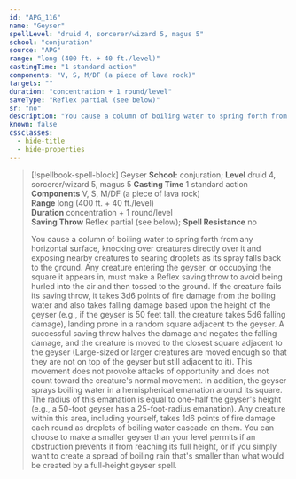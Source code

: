 ```yaml
---
id: "APG_116"
name: "Geyser"
spellLevel: "druid 4, sorcerer/wizard 5, magus 5"
school: "conjuration"
source: "APG"
range: "long (400 ft. + 40 ft./level)"
castingTime: "1 standard action"
components: "V, S, M/DF (a piece of lava rock)"
targets: ""
duration: "concentration + 1 round/level"
saveType: "Reflex partial (see below)"
sr: "no"
description: "You cause a column of boiling water to spring forth from any horizontal surface, knocking over creatures directly over it and exposing nearby creatures to searing droplets as its spray falls back to the ground.  Any creature entering the geyser, or occupying the square it appears in, must make a Reflex saving throw to avoid being hurled into the air and then tossed to the ground. If the creature fails its saving throw, it takes 3d6 points of fire damage from the boiling water and also takes falling damage based upon the height of the geyser (e.g., if the geyser is 50 feet tall, the creature takes 5d6 falling damage), landing prone in a random square adjacent to the geyser. A successful saving throw halves the damage and negates the falling damage, and the creature is moved to the closest square adjacent to the geyser (Large-sized or larger creatures are moved enough so that they are not on top of the geyser but still adjacent to it).  This movement does not provoke attacks of opportunity and does not count toward the creature's normal movement.  In addition, the geyser sprays boiling water in a hemispherical emanation around its square. The radius of this emanation is equal to one-half the geyser's height (e.g., a 50-foot geyser has a 25-foot-radius emanation). Any creature within this area, including yourself, takes 1d6 points of fire damage each round as droplets of boiling water cascade on them.  You can choose to make a smaller geyser than your level permits if an obstruction prevents it from reaching its full height, or if you simply want to create a spread of boiling rain that's smaller than what would be created by a full-height geyser spell."
known: false
cssclasses:
  - hide-title
  - hide-properties
---
```


> [!spellbook-spell-block] Geyser
> **School:** conjuration; **Level** druid 4, sorcerer/wizard 5, magus 5
> **Casting Time** 1 standard action  
> **Components** V, S, M/DF (a piece of lava rock)  
> **Range** long (400 ft. + 40 ft./level)  
> **Duration** concentration + 1 round/level  
> **Saving Throw** Reflex partial (see below); **Spell Resistance** no
> 
> You cause a column of boiling water to spring forth from any horizontal surface, knocking over creatures directly over it and exposing nearby creatures to searing droplets as its spray falls back to the ground.  Any creature entering the geyser, or occupying the square it appears in, must make a Reflex saving throw to avoid being hurled into the air and then tossed to the ground. If the creature fails its saving throw, it takes 3d6 points of fire damage from the boiling water and also takes falling damage based upon the height of the geyser (e.g., if the geyser is 50 feet tall, the creature takes 5d6 falling damage), landing prone in a random square adjacent to the geyser. A successful saving throw halves the damage and negates the falling damage, and the creature is moved to the closest square adjacent to the geyser (Large-sized or larger creatures are moved enough so that they are not on top of the geyser but still adjacent to it).  This movement does not provoke attacks of opportunity and does not count toward the creature's normal movement.  In addition, the geyser sprays boiling water in a hemispherical emanation around its square. The radius of this emanation is equal to one-half the geyser's height (e.g., a 50-foot geyser has a 25-foot-radius emanation). Any creature within this area, including yourself, takes 1d6 points of fire damage each round as droplets of boiling water cascade on them.  You can choose to make a smaller geyser than your level permits if an obstruction prevents it from reaching its full height, or if you simply want to create a spread of boiling rain that's smaller than what would be created by a full-height geyser spell.